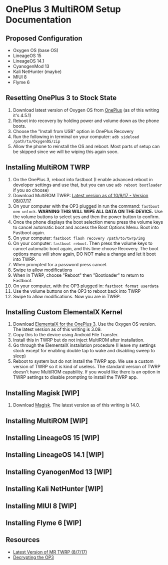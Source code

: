 # OnePlus 3 MultiROM Setup Documentation

## Proposed Configuration
- Oxygen OS (base OS)
- LineageOS 15 
- LineageOS 14.1
- CyanogenMod 13
- Kali NetHunter (maybe)
- MIUI 8
- Flyme 6


## Resetting OnePlus 3 to Stock State
1. Download latest version of Oxygen OS from [OnePlus](http://downloads.oneplus.net/) (as of this writing it's 4.5.1)
1. Reboot into recovery by holding power and volume down as the phone boots.
1. Choose the "Install from USB" option in OnePlus Recovery
1. Run the following in terminal on your computer: `adb sideload /path/to/OxygenOS/zip`
1. Allow the phone to reinstall the OS and reboot. Most parts of setup can be skipped since we will be wiping this again soon.

## Installing MultiROM TWRP
1. On the OnePlus 3, reboot into fastboot (I enable advanced reboot in developer settings and use that, but you can use `adb reboot bootloader` if you so choose)
1. Download MultiROM TWRP: [Latest version as of 10/9/17 - Version 08/07/17](https://forum.xda-developers.com/showpost.php?p=73316166&postcount=1950)
1. On your computer with the OP3 plugged in run the command: `fastboot oem unlock`. **WARNING THIS WILL WIPE ALL DATA ON THE DEVICE.** Use the volume buttons to select yes and then the power button to confirm.
1. Once the phone displays the boot selection menu press the volume keys to cancel automatic boot and access the Boot Options Menu. Boot into Fastboot again.
1. On your computer: `fastboot flash recovery /path/to/twrp/img`
1. On your computer: `fastboot reboot`. Then press the volume keys to cancel automatic boot again, and this time choose Recovery. The boot options menu will show again, DO NOT make a change and let it boot into TWRP.
1. When prompted for a password press cancel.
1. Swipe to allow modifications
1. When in TWRP, choose "Reboot" then "Bootloader" to return to Fastboot.
1. On your computer, with the OP3 plugged in: `fastboot format userdata`
1. Use the volume buttons on the OP3 to reboot back into TWRP
1. Swipe to allow modifications. Now you are in TWRP.

## Installing Custom ElementalX Kernel
1. Download [ElementalX for the OnePlus 3](https://elementalx.org/devices/oneplus-3/). Use the Oxygen OS version. The latest version as of this writing is 3.09. 
1. Copy this to the device using Android File Transfer.
1. Install this in TWRP but do not inject MultiROM after installation.
1. Go through the ElementalX installation procedure (I leave my settings stock except for enabling double tap to wake and disabling sweep to sleep)
1. Reboot to system but do not install the TWRP app. We use a custom version of TWRP so it is kind of useless. The standard version of TWRP doesn't have MultiROM capability. If you would like there is an option in TWRP settings to disable prompting to install the TWRP app.

## Installing Magisk [WIP]
1. Download [Magisk](https://forum.xda-developers.com/apps/magisk/official-magisk-v7-universal-systemless-t3473445). The latest version as of this writing is 14.0.

## Installing MultiROM [WIP]


## Installing LineageOS 15 [WIP]


## Installing LineageOS 14.1 [WIP]


## Installing CyanogenMod 13 [WIP]


## Installing Kali NetHunter [WIP]


## Installing MIUI 8 [WIP]


## Installing Flyme 6 [WIP]


## Resources
- [Latest Version of MR TWRP (8/7/17)](https://forum.xda-developers.com/showpost.php?p=73316166&postcount=1950)
- [Decrypting the OP3](https://forum.xda-developers.com/oneplus-3/how-to/unencrypt-oxygenos-loosing-data-t3412228)
